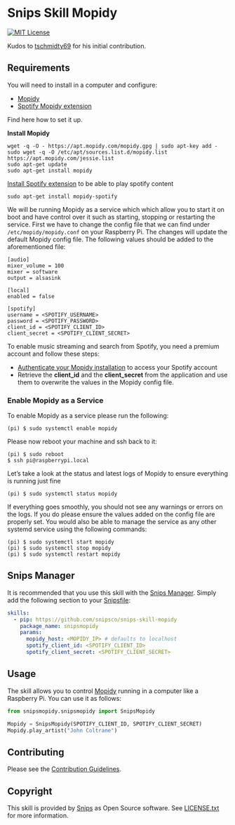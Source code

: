
# Snips Skill Mopidy

[![MIT License](https://img.shields.io/badge/license-MIT-blue.svg)](https://raw.githubusercontent.com/snipsco/snips-skill-hue/master/LICENSE.txt)

Kudos to [tschmidty69](https://github.com/tschmidty69) for his initial contribution.

## Requirements

You will need to install in a computer and configure:

 - [Mopidy](http://musicpartners.Mopidy.com/docs?q=node/442)
 - [Spotify Mopidy extension](https://github.com/mopidy/mopidy-spotify)

Find here how to set it up.

**Install Mopidy**

~~~shell
wget -q -O - https://apt.mopidy.com/mopidy.gpg | sudo apt-key add -
sudo wget -q -O /etc/apt/sources.list.d/mopidy.list https://apt.mopidy.com/jessie.list
sudo apt-get update
sudo apt-get install mopidy
~~~

[Install Spotify extension](https://github.com/mopidy/mopidy-spotify) to be able to play spotify content
~~~
sudo apt-get install mopidy-spotify
~~~

We  will be running Mopidy as a service which which allow you to start it on boot and have control over it such as 
starting, stopping or restarting the service. First we have to change the config file that we can find under 
`/etc/mopidy/mopidy.conf` on your Raspberry Pi. The changes will update the default Mopidy config file. The following values should be added to the aforementioned file:

~~~
[audio]
mixer_volume = 100
mixer = software
output = alsasink

[local]
enabled = false

[spotify]
username = <SPOTIFY_USERNAME>
password = <SPOTIFY_PASSWORD>
client_id = <SPOTIFY_CLIENT_ID>
client_secret = <SPOTIFY_CLIENT_SECRET>
~~~

To enable music streaming and search from Spotify, you need a premium account and follow these steps:
- [Authenticate your Mopidy installation](https://www.mopidy.com/authenticate/#spotify) to access your Spotify account
- Retrieve the **client_id** and the **client_secret** from the application and use them to overwrite the values in the Mopidy config file. 

### Enable Mopidy as a Service
To enable Mopidy as a service please run the following:
~~~
(pi) $ sudo systemctl enable mopidy
~~~
Please now reboot your machine and ssh back to it:
~~~
(pi) $ sudo reboot
$ ssh pi@raspberrypi.local
~~~
Let’s take a look at the status and latest logs of Mopidy to ensure everything is running just fine
~~~
(pi) $ sudo systemctl status mopidy
~~~
If everything goes smoothly, you should not see any warnings or errors on the logs. If you do please ensure the values added on the config file are properly set.
You would also be able to manage the service as any other systemd service using the following commands:
~~~
(pi) $ sudo systemctl start mopidy 
(pi) $ sudo systemctl stop mopidy
(pi) $ sudo systemctl restart mopidy
~~~

## Snips Manager

It is recommended that you use this skill with the [Snips Manager](https://github.com/snipsco/snipsmanager). Simply add the following section to your [Snipsfile](https://github.com/snipsco/snipsmanager/wiki/The-Snipsfile):
~~~yaml
skills:
  - pip: https://github.com/snipsco/snips-skill-mopidy
    package_name: snipsmopidy
    params:
      mopidy_host: <MOPIDY_IP> # defaults to localhost
      spotify_client_id: <SPOTIFY_CLIENT_ID>
      spotify_client_secret: <SPOTIFY_CLIENT_SECRET>
~~~

## Usage

The skill allows you to control [Mopidy](http://musicpartners.Mopidy.com/docs?q=node/442) running in a computer like a Raspberry Pi. You can use it as follows:

~~~python
from snipsmopidy.snipsmopidy import SnipsMopidy

Mopidy = SnipsMopidy(SPOTIFY_CLIENT_ID, SPOTIFY_CLIENT_SECRET)
Mopidy.play_artist("John Coltrane")
~~~

## Contributing

Please see the [Contribution Guidelines](https://github.com/snipsco/snips-skill-mopidy/blob/master/CONTRIBUTING.md).

## Copyright

This skill is provided by [Snips](https://www.snips.ai) as Open Source software. See [LICENSE.txt](https://github.com/snipsco/snips-skill-mopidy/blob/master/LICENSE.txt) for more
information.
